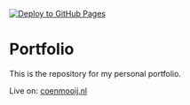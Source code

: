 [![Deploy to GitHub Pages](https://github.com/coenmooij/portfolio/actions/workflows/github-pages.yml/badge.svg?branch=main)](https://github.com/coenmooij/portfolio/actions/workflows/github-pages.yml)

# Portfolio
This is the repository for my personal portfolio.

Live on: [coenmooij.nl](https://coenmooij.nl/)
